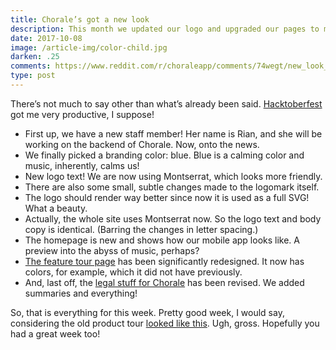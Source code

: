 ```yaml
---
title: Chorale’s got a new look
description: This month we updated our logo and upgraded our pages to make them look better. Or just acceptable, really. Plus, the legal agreement has been updated and we have a new contributor.
date: 2017-10-08
image: /article-img/color-child.jpg
darken: .25
comments: https://www.reddit.com/r/choraleapp/comments/74wegt/new_look_for_chorale_megathread/
type: post
---
```


There’s not much to say other than what’s already been said. [Hacktoberfest](https://hacktoberfest.digitalocean.com/) got me very productive, I suppose!

+ First up, we have a new staff member! Her name is Rian, and she will be working on the backend of Chorale. Now, onto the news.
+ We finally picked a branding color: blue. Blue is a calming color and music, inherently, calms us!
+ New logo text! We are now using Montserrat, which looks more friendly.
+ There are also some small, subtle changes made to the logomark itself.
+ The logo should render way better since now it is used as a full SVG! What a beauty.
+ Actually, the whole site uses Montserrat now. So the logo text and body copy is identical. (Barring the changes in letter spacing.)
+ The homepage is new and shows how our mobile app looks like. A preview into the abyss of music, perhaps?
+ [The feature tour page](/tour) has been significantly redesigned. It now has colors, for example, which it did not have previously.
+ And, last off, the [legal stuff for Chorale](/legal) has been revised. We added summaries and everything!

So, that is everything for this week. Pretty good week, I would say, considering the old product tour [looked like this](https://cdn.discordapp.com/attachments/327137669953880065/366219702868901888/FireShot_Capture_25_-_Feature_Tour_I_Chorale_Music_-_https___www.choraleapp.com_tour.png). Ugh, gross. Hopefully you had a great week too!
